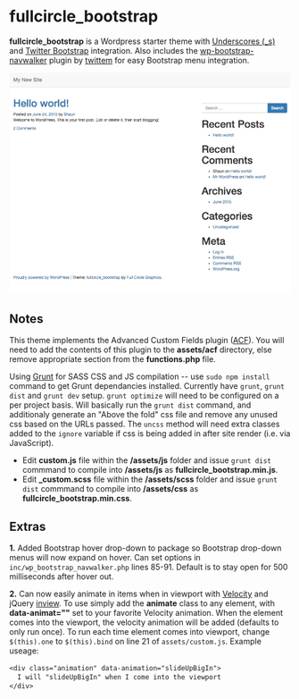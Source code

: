 # fullcircle_bootstrap
**fullcircle_bootstrap** is a Wordpress starter theme with [Underscores (_s)](http://underscores.me/) and [Twitter Bootstrap](http://getbootstrap.com/) integration. Also includes the [wp-bootstrap-navwalker](https://github.com/twittem/wp-bootstrap-navwalker) plugin by [twittem](https://github.com/twittem) for easy Bootstrap menu integration.

![Screenshot](https://raw.githubusercontent.com/sparkison/fullcircle_bootstrap/master/screenshot.jpg)

Notes
-----

This theme implements the Advanced Custom Fields plugin ([ACF](http://www.advancedcustomfields.com/)). You will need to add the contents of this plugin to the **assets/acf** directory, else remove appropriate section from the **functions.php** file.

Using [Grunt](http://gruntjs.com/installing-grunt) for SASS CSS and JS compilation -- use `sudo npm install` command to get Grunt dependancies installed. Currently have `grunt`, `grunt dist` and `grunt dev` setup. `grunt optimize` will need to be configured on a per project basis. Will basically run the `grunt dist` command, and additionaly generate an "Above the fold" css file and remove any unused css based on the URLs passed. The `uncss` method will need extra classes added to the `ignore` variable if css is being added in after site render (i.e. via JavaScript).

- Edit **custom.js** file within the **/assets/js** folder and issue `grunt dist` commmand to compile into **/assets/js** as **fullcircle_bootstrap.min.js**. 
- Edit **_custom.scss** file within the **/assets/scss** folder and issue `grunt dist` commmand to compile into **/assets/css** as **fullcircle_bootstrap.min.css**.

Extras
-----
**1.** Added Bootstrap hover drop-down to package so Bootstrap drop-down menus will now expand on hover. Can set options in `inc/wp_bootstrap_navwalker.php` lines 85-91. Default is to stay open for 500 milliseconds after hover out.

**2.** Can now easily animate in items when in viewport with [Velocity](https://github.com/julianshapiro/velocity) and jQuery [inview](https://github.com/protonet/jquery.inview). To use simply add the **animate** class to any element, with **data-animat=""** set to your favorite Velocity animation. When the element comes into the viewport, the velocity animation will be added (defaults to only run once). To run each time element comes into viewport, change `$(this).one` to `$(this).bind` on line 21 of `assets/custom.js`. Example useage: 
```
<div class="animation" data-animation="slideUpBigIn">
  I will "slideUpBigIn" when I come into the viewport
</div>
```
